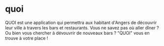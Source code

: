# quoi

QUOI est une application qui permettra aux habitant d'Angers de découvrir leur ville à travers les bars et restaurants. 
Vous ne savez pas où aller dîner ? Ou bien vous chercher à dévouvrir de nouveaux bars ?
"QUOI" vous en trouve à votre place ! 

